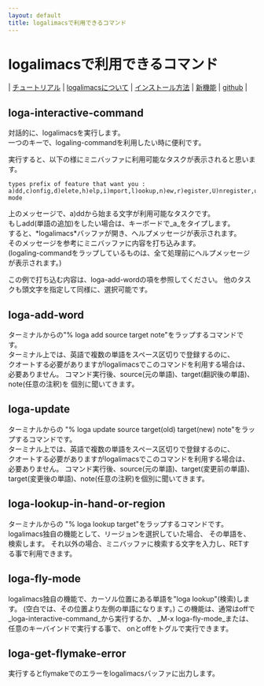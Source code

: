 ```yaml
---
layout: default
title: logalimacsで利用できるコマンド
---
```


# logalimacsで利用できるコマンド

| [チュートリアル](/logalimacs/tutorial.html) | [logalimacsについて](/logalimacs/about.html) | [インストール方法](/logalimacs/install.html) | [新機能](/logalimacs/whatsnew.html) | [github](https://github.com/logaling/logalimacs) |


## loga-interactive-command
対話的に、logalimacsを実行します。  
一つのキーで、logaling-commandを利用したい時に便利です。  


実行すると、以下の様にミニバッファに利用可能なタスクが表示されると思います。  
    
    types prefix of feature that want you :
    a)dd,c)onfig,d)elete,h)elp,i)mport,l)ookup,n)ew,r)egister,U)nregister,u)pdate,v)ersion,f)ly-mode

上のメッセージで、a)ddから始まる文字が利用可能なタスクです。  
もしadd(単語の追加)をしたい場合は、キーボードで_a_をタイプします。  
すると、\*logalimacs\*バッファが開き、へルプメッセージが表示されます。  
そのメッセージを参考にミニバッファに内容を打ち込みます。  
(logaling-commandをラップしているものは、全て処理前にヘルプメッセージが表示されます。)

この例で打ち込む内容は、loga-add-wordの項を参照してください。
他のタスクも頭文字を指定して同様に、選択可能です。

## loga-add-word
ターミナルからの"% loga add source target note"をラップするコマンドです。  
ターミナル上では、英語で複数の単語をスペース区切りで登録するのに、  
クオートする必要がありますがlogalimacsでこのコマンドを利用する場合は、  
必要ありません。
コマンド実行後、source(元の単語)、target(翻訳後の単語)、note(任意の注釈)を
個別に聞いてきます。  

## loga-update
ターミナルからの "% loga update source target(old) target(new) note"をラップするコマンドです。  
ターミナル上では、英語で複数の単語をスペース区切りで登録するのに、  
クオートする必要がありますがlogalimacsでこのコマンドを利用する場合は、  
必要ありません。
コマンド実行後、source(元の単語)、target(変更前の単語)、target(変更後の単語)、note(任意の注釈)を個別に聞いてきます。  

## loga-lookup-in-hand-or-region
ターミナルからの "% loga lookup target"をラップするコマンドです。
logalimacs独自の機能として、リージョンを選択していた場合、
その単語を、検索します。
それ以外の場合、ミニバッファに検索する文字を入力し、RETする事で利用できます。

## loga-fly-mode
logalimacs独自の機能で、カーソル位置にある単語を"loga lookup"(検索)します。
(空白では、その位置より左側の単語になります。)
この機能は、通常はoffで_loga-interactive-command_から実行するか、
_M-x loga-fly-mode_または、任意のキーバインドで実行する事で、
onとoffをトグルで実行できます。

## loga-get-flymake-error
実行するとflymakeでのエラーをlogalimacsバッファに出力します。

